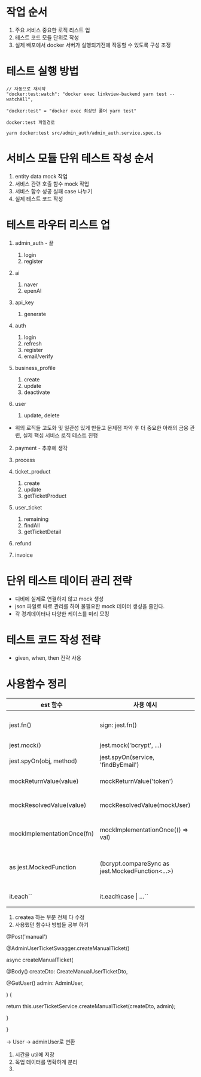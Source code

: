 # 작업 순서
1. 주요 서비스 중요한 로직 리스트 업
2. 테스트 코드 모듈 단위로 작성
3. 실제 배포에서 docker 서버가 실행되기전에 작동할 수 있도록 구성 조정

# 테스트 실행 방법
```
// 자동으로 재시작
"docker:test:watch": "docker exec linkview-backend yarn test --watchAll",

"docker:test" = "docker exec 최상단 폴더 yarn test"

docker:test 파일경로

yarn docker:test src/admin_auth/admin_auth.service.spec.ts  
```


# 서비스 모듈 단위 테스트 작성 순서
1. entity data mock 작업
2. 서비스 관련 호출 함수 mock 작업
3. 서비스 함수 성공 실패 case 나누기
4. 실제 테스트 코드 작성

# 테스트 라우터 리스트 업

1. admin_auth - 끝
	1. login
	2. register

2. ai
	1. naver
	2. epenAI
	
3. api_key
	1. generate
	
4.  auth
	1. login
	2. refresh
	3. register
	4. email/verify

5. business_profile
	1. create
	2. update
	3. deactivate
6. user 
	1. update, delete


- 위의 로직들 고도화 및 일관성 있게 만들고 문제점 파악 후 더 중요한 아래의 금융 관련, 실제 핵심 서비스 로직 테스트 진행



2. payment - 추후에 생각

3. process

4. ticket_product
	1. create
	2. update
	3. getTicketProduct
5. user_ticket
	1. remaining
	2. findAll
	3. getTicketDetail
	
6. refund 
7. invoice 
# 단위 테스트 데이터 관리 전략
- 디비에 실제로 연결하지 않고 mock 생성
- json 파일로 따로 관리를 하여 불필요한 mock 데이터 생성을 줄인다.
- 각 경계데이터나 다양한 케이스를 미리 모킹

# 테스트 코드 작성 전략
- given, when, then 전략 사용


# 사용함수 정리

| **est 함수**                        | **사용 예시**                                        | **설명**                                          |
| --------------------------------- | ------------------------------------------------ | ----------------------------------------------- |
| jest.fn()                         | sign: jest.fn()                                  | 기본적인 함수 모킹. 호출 기록 추적 및 반환값 설정 가능                |
| jest.mock()                       | jest.mock('bcrypt', ...)                         | 외부 모듈 전체를 모킹                                    |
| jest.spyOn(obj, method)           | jest.spyOn(service, 'findByEmail')               | 기존 객체의 메서드를 감시하고 모킹                             |
| mockReturnValue(value)            | mockReturnValue('token')                         | 항상 특정 값 반환하도록 설정                                |
| mockResolvedValue(value)          | mockResolvedValue(mockUser)                      | Promise.resolve(value) 형태로 반환 (비동기 함수용)         |
| mockImplementationOnce(fn)        | mockImplementationOnce(() => val)                | 한 번만 커스텀 동작, 이후 원래 동작 또는 다른 설정 사용               |
| as jest.MockedFunction<typeof fn> | (bcrypt.compareSync as jest.MockedFunction<...>) | 타입스크립트에서 mockReturnValue 등을 타입 안전하게 사용하기 위한 캐스팅 |
| it.each\``                        | it.each\case \| …``                              | 매개변수 기반 반복 테스트                                  |

1. createa 하는 부분 전체 다 수정
2. 사용했던 함수나 방법들 공부 하기







@Post('manual')

@AdminUserTicketSwagger.createManualTicket()

async createManualTicket(

@Body() createDto: CreateManualUserTicketDto,

@GetUser() admin: AdminUser,

) {

return this.userTicketService.createManualTicket(createDto, admin);

}

}

-> User -> adminUser로 변환



1. 시간을 util에 저장
2. 목업 데이터를 명확하게 분리
3. 